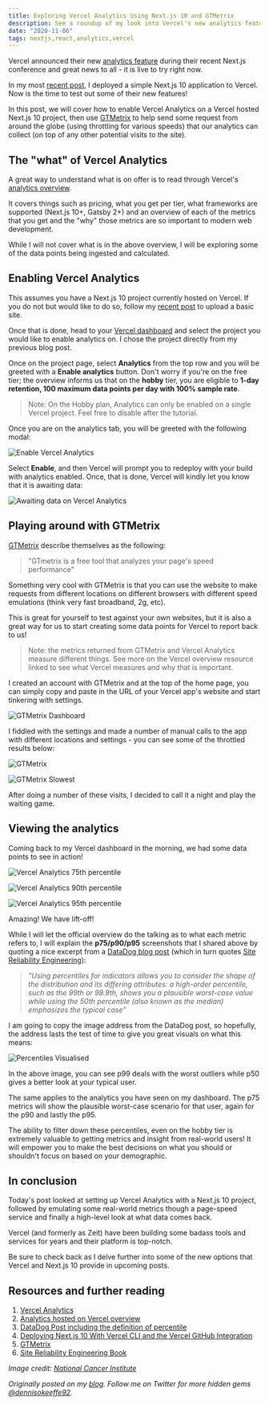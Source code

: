 ```yaml
---
title: Exploring Vercel Analytics Using Next.js 10 and GTMetrix
description: See a roundup of my look into Vercel's new analytics feature that you can enable on a Vercel project and see how I used GTMetrix to help push some numbers.
date: "2020-11-06"
tags: nextjs,react,analytics,vercel
---
```


Vercel announced their new [analytics feature](https://nextjs.org/analytics) during their recent Next.js conference and great news to all - it is live to try right now.

In my most [recent post](https://blog.dennisokeeffe.com/blog/2020-11-05-deploying-with-vercel-cli/), I deployed a simple Next.js 10 application to Vercel. Now is the time to test out some of their new features!

In this post, we will cover how to enable Vercel Analytics on a Vercel hosted Next.js 10 project, then use [GTMetrix](https://gtmetrix.com/) to help send some request from around the globe (using throttling for various speeds) that our analytics can collect (on top of any other potential visits to the site).

## The "what" of Vercel Analytics

A great way to understand what is on offer is to read through Vercel's [analytics overview](https://vercel.com/docs/analytics/overview#hosted-on-vercel).

It covers things such as pricing, what you get per tier, what frameworks are supported (Next.js 10+, Gatsby 2+) and an overview of each of the metrics that you get and the "why" those metrics are so important to modern web development.

While I will not cover what is in the above overview, I will be exploring some of the data points being ingested and calculated.

## Enabling Vercel Analytics

This assumes you have a Next.js 10 project currently hosted on Vercel. If you do not but would like to do so, follow my [recent post](https://blog.dennisokeeffe.com/blog/2020-11-05-deploying-with-vercel-cli/) to upload a basic site.

Once that is done, head to your [Vercel dashboard](https://vercel.com/dashboard) and select the project you would like to enable analytics on. I chose the project directly from my previous blog post.

Once on the project page, select **Analytics** from the top row and you will be greeted with a **Enable analytics** button. Don't worry if you're on the free tier; the overview informs us that on the **hobby** tier, you are eligible to **1-day retention, 100 maximum data points per day with 100% sample rate**.

> Note: On the Hobby plan, Analytics can only be enabled on a single Vercel project. Feel free to disable after the tutorial.

Once you are on the analytics tab, you will be greeted with the following modal:

![Enable Vercel Analytics](https://github.com/okeeffed/dennisokeeffe-blog/blob/master/content/assets/2020-11-06-2-vercel-enable-analytics.png?raw=true)

Select **Enable**, and then Vercel will prompt you to redeploy with your build with analytics enabled. Once, that is done, Vercel will kindly let you know that it is awaiting data:

![Awaiting data on Vercel Analytics](https://github.com/okeeffed/dennisokeeffe-blog/blob/master/content/assets/2020-11-06-3-vercel-awaiting-data.png?raw=true)

## Playing around with GTMetrix

[GTMetrix](https://gtmetrix.com) describe themselves as the following:

> "GTmetrix is a free tool that analyzes your page's speed performance"

Something very cool with GTMetrix is that you can use the website to make requests from different locations on different browsers with different speed emulations (think very fast broadband, 2g, etc).

This is great for yourself to test against your own websites, but it is also a great way for us to start creating some data points for Vercel to report back to us!

> Note: the metrics returned from GTMetrix and Vercel Analytics measure different things. See more on the Vercel overview resource linked to see what Vercel measures and why that is important.

I created an account with GTMetrix and at the top of the home page, you can simply copy and paste in the URL of your Vercel app's website and start tinkering with settings.

![GTMetrix Dashboard](https://github.com/okeeffed/dennisokeeffe-blog/blob/master/content/assets/2020-11-06-1-gtmetrix-dashboard.png?raw=true)

I fiddled with the settings and made a number of manual calls to the app with different locations and settings - you can see some of the throttled results below:

![GTMetrix](https://github.com/okeeffed/dennisokeeffe-blog/blob/master/content/assets/2020-11-06-4-gtmetrix-fully-loaded.png?raw=true)

![GTMetrix Slowest](https://github.com/okeeffed/dennisokeeffe-blog/blob/master/content/assets/2020-11-06-5-gtmetrix-slowest.png?raw=true)

After doing a number of these visits, I decided to call it a night and play the waiting game.

## Viewing the analytics

Coming back to my Vercel dashboard in the morning, we had some data points to see in action!

![Vercel Analytics 75th percentile](https://github.com/okeeffed/dennisokeeffe-blog/blob/master/content/assets/2020-11-06-7-p75-vercel-analytics.png?raw=true)

![Vercel Analytics 90th percentile](https://github.com/okeeffed/dennisokeeffe-blog/blob/master/content/assets/2020-11-06-8-p90-vercel-analytics.png?raw=true)

![Vercel Analytics 95th percentile](https://github.com/okeeffed/dennisokeeffe-blog/blob/master/content/assets/2020-11-06-9-p95-vercel-analytics.png?raw=true)

Amazing! We have lift-off!

While I will let the official overview do the talking as to what each metric refers to, I will explain the **p75/p90/p95** screenshots that I shared above by quoting a nice excerpt from a [DataDog blog post](https://www.datadoghq.com/blog/set-and-monitor-slas/) (which in turn quotes [Site Reliability Engineering](https://landing.google.com/sre/books/)):

> _"Using percentiles for indicators allows you to consider the shape of the distribution and its differing attributes: a high-order percentile, such as the 99th or 99.9th, shows you a plausible worst-case value while using the 50th percentile (also known as the median) emphasizes the typical case"_

I am going to copy the image address from the DataDog post, so hopefully, the address lasts the test of time to give you great visuals on what this means:

![Percentiles Visualised](https://imgix.datadoghq.com/img/blog/set-and-monitor-slas/latency-distribution-99pv2-newerv5.png?auto=format&w=1140&dpr=2)

In the above image, you can see p99 deals with the worst outliers while p50 gives a better look at your typical user.

The same applies to the analytics you have seen on my dashboard. The p75 metrics will show the plausible worst-case scenario for that user, again for the p90 and lastly the p95.

The ability to filter down these percentiles, even on the hobby tier is extremely valuable to getting metrics and insight from real-world users! It will empower you to make the best decisions on what you should or shouldn't focus on based on your demographic.

## In conclusion

Today's post looked at setting up Vercel Analytics with a Next.js 10 project, followed by emulating some real-world metrics though a page-speed service and finally a high-level look at what data comes back.

Vercel (and formerly as Zeit) have been building some badass tools and services for years and their platform is top-notch.

Be sure to check back as I delve further into some of the new options that Vercel and Next.js 10 provide in upcoming posts.

## Resources and further reading

1. [Vercel Analytics](https://nextjs.org/analytics)
2. [Analytics hosted on Vercel overview](https://vercel.com/docs/analytics/overview#hosted-on-vercel)
3. [DataDog Post including the definition of percentile](https://www.datadoghq.com/blog/set-and-monitor-slas/)
4. [Deploying Next.js 10 With Vercel CLI and the Vercel GitHub Integration](https://blog.dennisokeeffe.com/blog/2020-11-05-deploying-with-vercel-cli/)
5. [GTMetrix](https://gtmetrix.com)
6. [Site Reliability Engineering Book](https://landing.google.com/sre/books/)

_Image credit: [National Cancer Institute](https://unsplash.com/@nci)_

_Originally posted on my [blog](https://blog.dennisokeeffe.com/blog/2020-11-06-exploring-vercel-analytics/). Follow me on Twitter for more hidden gems [@dennisokeeffe92](https://twitter.com/dennisokeeffe92)._
